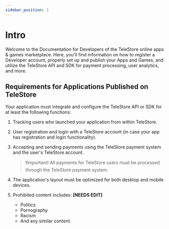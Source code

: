 ```yaml
---
sidebar_position: 1
---
```


# Intro

Welcome to the Documentation for Developers of the TeleStore online apps & games marketplace. Here, you'll find information on how to register a Developer account, properly set up and publish your Apps and Games, and utilize the TeleStore API and SDK for payment processing, user analytics, and more.

## Requirements for Applications Published on TeleStore

Your application must integrate and configure the TeleStore API or SDK for at least the following functions:
1. Tracking users who launched your application from within TeleStore.
2. User registration and login with a TeleStore account (in case your app has registration and login functionality).

3. Accepting and sending payments using the TeleStore payment system and the user's TeleStore account.
   > ❗Important! All payments for TeleStore users must be processed through the TeleStore payment system.
4. The application's layout must be optimized for both desktop and mobile devices.
5. Prohibited content includes: **[NEEDS EDIT]**
    - Politics
    - Pornography
    - Racism
    - And any similar content.
